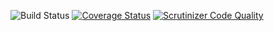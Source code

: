 ![Build Status](https://github.com/simplesamlphp/simplesamlphp-module-authorize/workflows/CI/badge.svg?branch=master)
[![Coverage Status](https://codecov.io/gh/simplesamlphp/simplesamlphp-module-authorize/branch/master/graph/badge.svg)](https://codecov.io/gh/simplesamlphp/simplesamlphp-module-authorize)
[![Scrutinizer Code Quality](https://scrutinizer-ci.com/g/simplesamlphp/simplesamlphp-module-authorize/badges/quality-score.png?b=master)](https://scrutinizer-ci.com/g/simplesamlphp/simplesamlphp-module-authorize/?branch=master)
